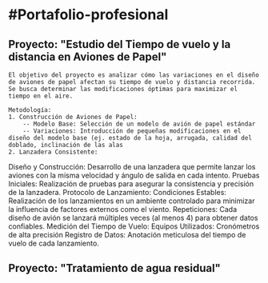 # #Portafolio-profesional
## Proyecto: "Estudio del Tiempo de vuelo y la distancia en Aviones de Papel"

    El objetivo del proyecto es analizar cómo las variaciones en el diseño de aviones de papel afectan su tiempo de vuelo y distancia recorrida. Se busca determinar las modificaciones óptimas para maximizar el tiempo en el aire.  
     
    Metodología:
    1. Construcción de Aviones de Papel:
        -- Modelo Base: Selección de un modelo de avión de papel estándar
        -- Variaciones: Introducción de pequeñas modificaciones en el diseño del modelo base (ej. estado de la hoja, arrugada, calidad del doblado, inclinación de las alas
    2. Lanzadera Consistente:
Diseño y Construcción: Desarrollo de una lanzadera que permite lanzar los aviones con la misma velocidad y ángulo de salida en cada intento.
Pruebas Iniciales: Realización de pruebas para asegurar la consistencia y precisión de la lanzadera.
Protocolo de Lanzamiento:
Condiciones Estables: Realización de los lanzamientos en un ambiente controlado para minimizar la influencia de factores externos como el viento.
Repeticiones: Cada diseño de avión se lanzará múltiples veces (al menos 4) para obtener datos confiables.
Medición del Tiempo de Vuelo:
Equipos Utilizados: Cronómetros de alta precisión
Registro de Datos: Anotación meticulosa del tiempo de vuelo de cada lanzamiento.

## Proyecto: "Tratamiento de agua residual"
